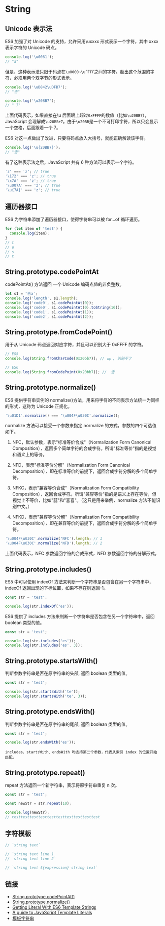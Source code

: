 # String

## Unicode 表示法

ES6 加强了对 Unicode 的支持，允许采用\uxxxx 形式表示一个字符，其中 xxxx 表示字符的 Unicode 码点。

```js
console.log('\u0061');
// "a"
```

但是，这种表示法只限于码点在`\u0000~\uFFFF`之间的字符。超出这个范围的字符，必须用两个双字节的形式表示。

```js
console.log('\uD842\uDFB7');
// "𠮷"

console.log('\u20BB7');
// " 7"
```

上面代码表示，如果直接在\u 后面跟上超过`0xFFFF`的数值（比如`\u20BB7`），JavaScript 会理解成`\u20BB+7`。由于`\u20BB`是一个不可打印字符，所以只会显示一个空格，后面跟着一个 7。

ES6 对这一点做出了改进，只要将码点放入大括号，就能正确解读该字符。

```js
console.log('\u{20BB7}');
// "𠮷"
```

有了这种表示法之后，JavaScript 共有 6 种方法可以表示一个字符。

```js
'z' === 'z'; // true
'\172' === 'z'; // true
'\x7A' === 'z'; // true
'\u007A' === 'z'; // true
'\u{7A}' === 'z'; // true
```

## 遍历器接口

ES6 为字符串添加了遍历器接口，使得字符串可以被 for...of 循环遍历。

```js
for (let item of 'test') {
  console.log(item);
}
// t
// e
// s
// t
```

## String.prototype.codePointAt

codePointAt() 方法返回 一个 Unicode 编码点值的非负整数。

```js
let s1 = '𠮷a';
console.log('length', s1.length);
console.log('code0', s1.codePointAt(0));
console.log('code0', s1.codePointAt(0).toString(16));
console.log('code1', s1.codePointAt(1));
console.log('code2', s1.codePointAt(2));
```

## String.prototype.fromCodePoint()

用于从 Unicode 码点返回对应字符，并且可以识别大于 0xFFFF 的字符。

```js
// ES5
console.log(String.fromCharCode(0x20bb7)); // ஷ , 识别不了

// ES6
console.log(String.fromCodePoint(0x20bb7)); //  𠮷
```

## String.prototype.normalize()

ES6 提供字符串实例的 normalize()方法，用来将字符的不同表示方法统一为同样的形式，这称为 Unicode 正规化。

```js
'\u01D1'.normalize() === '\u004F\u030C'.normalize();
```

normalize 方法可以接受一个参数来指定 normalize 的方式，参数的四个可选值如下。

1. NFC，默认参数，表示"标准等价合成"（Normalization Form Canonical Composition），返回多个简单字符的合成字符。所谓"标准等价"指的是视觉和语义上的等价。

2. NFD，表示"标准等价分解"（Normalization Form Canonical Decomposition），即在标准等价的前提下，返回合成字符分解的多个简单字符。

3. NFKC，表示"兼容等价合成"（Normalization Form Compatibility Composition），返回合成字符。所谓"兼容等价"指的是语义上存在等价，但视觉上不等价，比如"囍"和"喜喜"。（这只是用来举例，normalize 方法不能识别中文。）

4. NFKD，表示"兼容等价分解"（Normalization Form Compatibility Decomposition），即在兼容等价的前提下，返回合成字符分解的多个简单字符。

```js
'\u004F\u030C'.normalize('NFC').length; // 1
'\u004F\u030C'.normalize('NFD').length; // 2
```

上面代码表示，NFC 参数返回字符的合成形式，NFD 参数返回字符的分解形式。

## String.prototype.includes()

ES5 中可以使用 indexOf 方法来判断一个字符串是否包含在另一个字符串中，indexOf 返回出现的下标位置，如果不存在则返回-1。

```js
const str = 'test';

console.log(str.indexOf('es'));
```

ES6 提供了 includes 方法来判断一个字符串是否包含在另一个字符串中，返回 boolean 类型的值。

```js
const str = 'test';

console.log(str.includes('es'));
console.log(str.includes('es', 3));
```

## String.prototype.startsWith()

判断参数字符串是否在原字符串的头部, 返回 boolean 类型的值。

```js
const str = 'test';

console.log(str.startsWith('te'));
console.log(str.startsWith('te', 3));
```

## String.prototype.endsWith()

判断参数字符串是否在原字符串的尾部, 返回 boolean 类型的值。

```js
const str = 'test';

console.log(str.endsWith('es'));
```

`includes、startsWith、endsWith 均支持第二个参数，代表从索引 index 的位置开始匹配。`

## String.prototype.repeat()

repeat 方法返回一个新字符串，表示将原字符串重复 n 次。

```js
const str = 'test';

const newStr = str.repeat(10);

console.log(newStr);
// testtesttesttesttesttesttesttesttesttest
```

## 字符模板

```js
// `string text`

// `string text line 1
//  string text line 2`

// `string text ${expression} string text`
```

## 链接

- [String.prototype.codePointAt()](https://developer.mozilla.org/zh-CN/docs/Web/JavaScript/Reference/Global_Objects/String/codePointAt)
- [String.prototype.normalize()](https://developer.mozilla.org/en-US/docs/Web/JavaScript/Reference/Global_Objects/String/normalize)
- [Getting Literal With ES6 Template Strings](https://developers.google.com/web/updates/2015/01/ES6-Template-Strings)
- [A guide to JavaScript Template Literals](https://flaviocopes.com/javascript-template-literals/)
- [模板字符串](https://developer.mozilla.org/zh-CN/docs/Web/JavaScript/Reference/template_strings)
